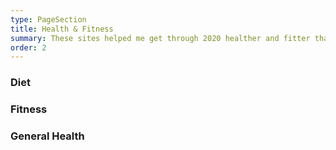 ```yaml
---
type: PageSection
title: Health & Fitness
summary: These sites helped me get through 2020 healther and fitter than I've ever been.
order: 2
---
```


### Diet

### Fitness

### General Health
